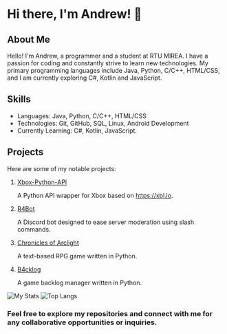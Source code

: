 # Hi there, I'm Andrew! 👋

## About Me
Hello! I'm Andrew, a programmer and a student at RTU MIREA. I have a passion for coding and constantly strive to learn new technologies. My primary programming languages include Java, Python, C/C++, HTML/CSS, and I am currently exploring C#, Kotlin and JavaScript.

## Skills
- Languages: Java, Python, C/C++, HTML/CSS
- Technologies: Git, GitHub, SQL, Linux, Android Development
- Currently Learning: C#, Kotlin, JavaScript.

## Projects
Here are some of my notable projects:

1. [Xbox-Python-API](https://github.com/Rarmash/Xbox-Python-API)

   A Python API wrapper for Xbox based on https://xbl.io.

3. [R4Bot](https://github.com/Rarmash/R4Bot)

   A Discord bot designed to ease server moderation using slash commands.

5. [Chronicles of Arclight](https://github.com/Intofire-Studios/Chronicles-of-Arclight)

   A text-based RPG game written in Python.

7. [B4cklog](https://github.com/Rarmash/B4cklog)

   A game backlog manager written in Python.

![My Stats](https://github-readme-stats.vercel.app/api?username=Rarmash&show_icons=true&theme=vue)
![Top Langs](https://github-readme-stats.vercel.app/api/top-langs/?username=Rarmash&layout=compact&hide=jupyter+notebook)

### Feel free to explore my repositories and connect with me for any collaborative opportunities or inquiries.
